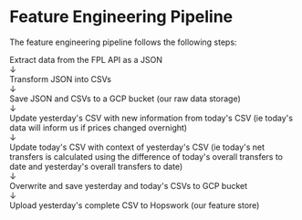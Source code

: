 # Feature Engineering Pipeline

The feature engineering pipeline follows the following steps:

Extract data from the FPL API as a JSON <br>
↓ <br>
Transform JSON into CSVs <br>
↓ <br>
Save JSON and CSVs to a GCP bucket (our raw data storage) <br>
↓ <br>
Update yesterday's CSV with new information from today's CSV (ie today's data will inform us if prices changed overnight) <br>
↓ <br>
Update today's CSV with context of yesterday's CSV (ie today's net transfers is calculated using the difference of today's overall transfers to date and yesterday's overall transfers to date) <br>
↓ <br>
Overwrite and save yesterday and today's CSVs to GCP bucket <br>
↓ <br>
Upload yesterday's complete CSV to Hopswork (our feature store) <br>
